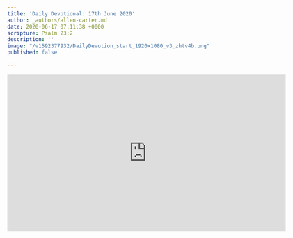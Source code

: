 ```yaml
---
title: 'Daily Devotional: 17th June 2020'
author: _authors/allen-carter.md
date: 2020-06-17 07:11:38 +0000
scripture: Psalm 23:2
description: ''
image: "/v1592377932/DailyDevotion_start_1920x1080_v3_zhtv4b.png"
published: false

---
```

<iframe src="https://player.vimeo.com/video/429763954" width="640" height="360" frameborder="0" allow="autoplay; fullscreen" allowfullscreen></iframe>